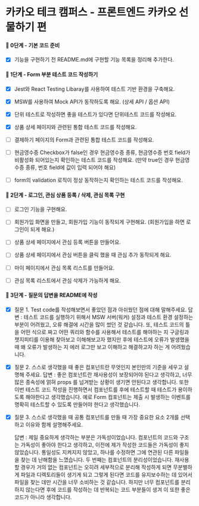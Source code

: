 # 카카오 테크 캠퍼스 - 프론트엔드 카카오 선물하기 편

#### 🚀 0단계 - 기본 코드 준비

- [x] 기능을 구현하기 전 README.md에 구현할 기능 목록을 정리해 추가한다.

#### 🚀 1단계 - Form 부분 테스트 코드 작성하기

- [x] Jest와 React Testing Libaray를 사용하여 테스트 기반 환경을 구축해요.

- [x] MSW를 사용하여 Mock API가 동작하도록 해요. (상세 API / 옵션 API)

- [x] 단위 테스트로 작성하면 좋을 테스트가 있다면 단위테스트 코드를 작성해요.

- [x] 상품 상세 페이지와 관련된 통합 테스트 코드를 작성해요.

- [ ] 결제하기 페이지의 Form과 관련된 통합 테스트 코드를 작성해요.

- [ ] 현금영수증 Checkbox가 false인 경우 현금영수증 종류, 현금영수증 번호 field가 비활성화 되어있는지 확인하는 테스트 코드를 작성해요. (만약 true인 경우 현금영수증 종류, 번호 field에 값이 입력 되어야 해요)

- [ ] form의 validation 로직이 정상 동작하는지 확인하는 테스트 코드를 작성해요.

#### 🚀 2단계 - 로그인, 관심 상품 등록 / 삭제, 관심 목록 구현

- [ ] 로그인 기능을 구현해요.

- [ ] 회원가입 화면을 만들고, 회원가입 기능이 동작되게 구현해요. (회원가입을 하면 로그인이 되게 해요.)

- [ ] 상품 상세 페이지에서 관심 등록 버튼을 만들어요.

- [ ] 상품 상세 페이지에서 관심 버튼을 클릭 했을 때 관심 추가 동작되게 해요.

- [ ] 마이 페이지에서 관심 목록 리스트를 만들어요.

- [ ] 관심 목록 리스트에서 관심 삭제가 가능하게 해요.

#### 🚀 3단계 - 질문의 답변을 README에 작성

- [x] 질문 1. Test code를 작성해보면서 좋았던 점과 아쉬웠던 점에 대해 말해주세요.
      답변 : 테스트 코드를 실행하기 위해서 MSW 서버(워커) 설정과 테스트 환경 설정하는 부분이 어려웠고, 오류 해결에 시간을 많이 썼던 것 같습니다. 또, 테스트 코드의 틀을 어떤 식으로 짜고 어떤 쿼리와 함수를 사용해서 테스트를 해야하는 지 구글링과 챗지피티를 이용해 찾아보고 이해해보고자 했지만 후에 테스트에 오류가 발생했을 때 왜 오류가 발생하는 지 에러 로그만 보고 이해하고 해결하고자 하는 게 어려웠습니다.

- [x] 질문 2. 스스로 생각했을 때 좋은 컴포넌트란 무엇인지 본인만의 기준을 세우고 설명해 주세요.
      답변 : 좋은 컴포넌트란 재사용성이 보장되어야 된다고 생각하고, 너무 많은 종속성에 얽혀 props 를 넘겨받는 상황이 생기면 안된다고 생각합니다. 또한 이번 테스트 코드 작성을 진행하면서 컴포넌트를 후에 테스트할 때 테스트가 용이하도록 해야한다고 생각했습니다.
      예로 Form 컴포넌트는 제출 시 발생하는 이벤트를 명확히 테스트할 수 있도록 만들어야 한다고
      생각했습니다.

- [x] 질문 3. 스스로 생각했을 때 공통 컴포넌트를 만들 때 가장 중요한 요소 2개를 선택하고 이유와 함께 설명해주세요.

  답변 : 제일 중요하게 생각하는 부분은 가독성이었습니다. 컴포넌트의 코드와 구조는 가독성이 좋아야 한다고 생각하고, 이전에 제가 작성한 코드들은 가독성이 좋지 않았습니다. 통일성도
  지켜지지 않았고, 하나를 수정하면 그에 연관된 다른 파일들을 찾는 데 난해함을 느꼈습니다.
  두 번째는 컴포넌트의 분리성이었습니다. 재사용할 경우가 거의 없는 컴포넌트는 오히려 세부적으로 분리해 작성하게 되면 무분별하게 파일과 디렉토리들이 생기게 되고 그렇게 된다면
  코드를 유지보수하는 데 있어서 파일을 찾는 데만 시간을 너무 소비하는 것 같습니다.
  하지만 너무 컴포넌트를 분리하지 않는다면 후에 코드를 작성하는 데 반복되는 코드 부분들이
  생겨 이 또한 좋은 코드가 아니라 생각합니다.
